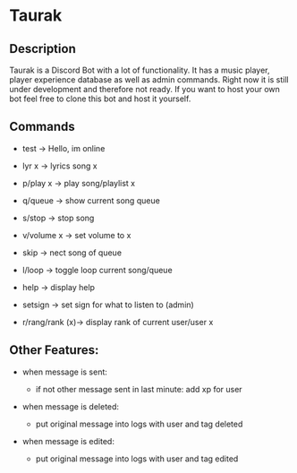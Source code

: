 # Taurak

## Description

Taurak is a Discord Bot with a lot of functionality. It has a music player, player experience database as well as admin commands. Right now it is still under development and therefore not ready. If you want to host your own bot feel free to clone this bot and host it yourself.

## Commands

- test -> Hello, im online

- lyr x -> lyrics song x

- p/play x -> play song/playlist x

- q/queue -> show current song queue

- s/stop -> stop song

- v/volume x -> set volume to x

- skip -> nect song of queue

- l/loop -> toggle loop current song/queue

- help -> display help

- setsign -> set sign for what to listen to (admin)

- r/rang/rank (x)-> display rank of current user/user x


## Other Features:

- when message is sent:
    - if not other message sent in last minute:
    add xp for user

- when message is deleted:
    - put original message into logs with user and tag deleted

- when message is edited:
    - put original message into logs with user and tag edited